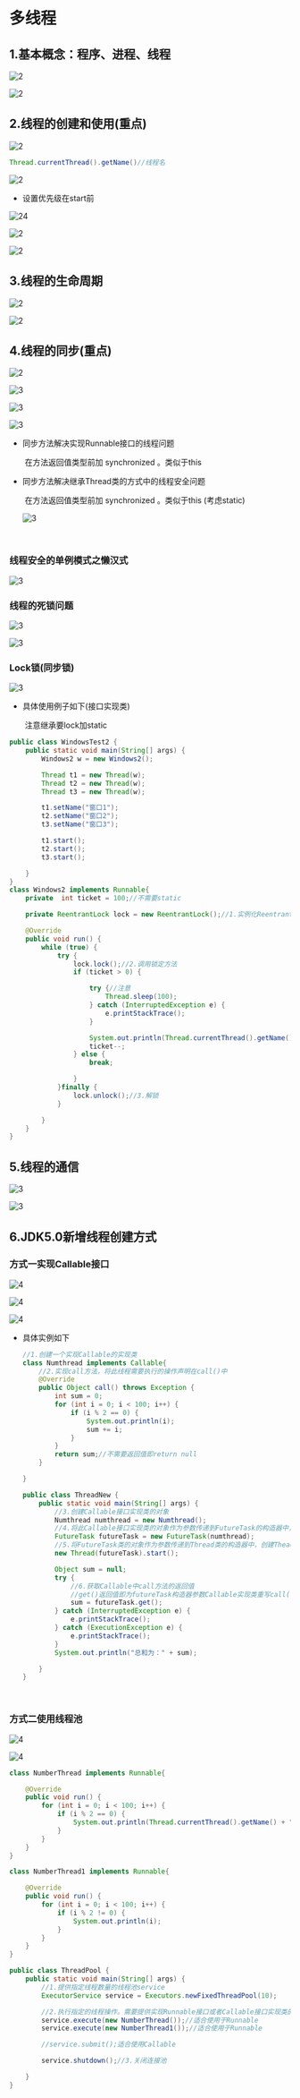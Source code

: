 # 多线程

## 1.基本概念：程序、进程、线程

![2](D:\code尚硅谷\java笔记\imsges\120.png)

![2](D:\code尚硅谷\java笔记\imsges\121.png)



## 2.线程的创建和使用(重点)

![2](D:\code尚硅谷\java笔记\imsges\122.png)

```java
Thread.currentThread().getName()//线程名
```



![2](D:\code尚硅谷\java笔记\imsges\123.png)



* 设置优先级在start前

![24](D:\code尚硅谷\java笔记\imsges\124.png)

 ![2](D:\code尚硅谷\java笔记\imsges\125.png)

![2](D:\code尚硅谷\java笔记\imsges\126.png)

## 3.线程的生命周期

![2](D:\code尚硅谷\java笔记\imsges\127.png)

![2](D:\code尚硅谷\java笔记\imsges\128.png)



## 4.线程的同步(重点)

![2](D:\code尚硅谷\java笔记\imsges\129.png)

![3](D:\code尚硅谷\java笔记\imsges\130.png)

 ![3](D:\code尚硅谷\java笔记\imsges\131.png)

![3](D:\code尚硅谷\java笔记\imsges\133.png)

* 同步方法解决实现Runnable接口的线程问题

  ​	在方法返回值类型前加 synchronized 。类似于this

* 同步方法解决继承Thread类的方式中的线程安全问题

  ​	在方法返回值类型前加 synchronized 。类似于this      (考虑static)

  ![3](D:\code尚硅谷\java笔记\imsges\132.png)

  ​



### 线程安全的单例模式之懒汉式

![3](D:\code尚硅谷\java笔记\imsges\134.png)



### 线程的死锁问题

![3](D:\code尚硅谷\java笔记\imsges\135.png)

![3](D:\code尚硅谷\java笔记\imsges\136.png)



### Lock锁(同步锁)

![3](D:\code尚硅谷\java笔记\imsges\137.png)

* 具体使用例子如下(接口实现类)

  ​	注意继承要lock加static

```java
public class WindowsTest2 {
    public static void main(String[] args) {
        Windows2 w = new Windows2();

        Thread t1 = new Thread(w);
        Thread t2 = new Thread(w);
        Thread t3 = new Thread(w);

        t1.setName("窗口1");
        t2.setName("窗口2");
        t3.setName("窗口3");

        t1.start();
        t2.start();
        t3.start();

    }
}
class Windows2 implements Runnable{
    private  int ticket = 100;//不需要static

    private ReentrantLock lock = new ReentrantLock();//1.实例化ReentrantLock

    @Override
    public void run() {
        while (true) {
            try {
                lock.lock();//2.调用锁定方法
                if (ticket > 0) {

                    try {//注意
                        Thread.sleep(100);
                    } catch (InterruptedException e) {
                        e.printStackTrace();
                    }

                    System.out.println(Thread.currentThread().getName() + "：卖票，票号为：" + ticket);
                    ticket--;
                } else {
                    break;

                }
            }finally {
                lock.unlock();//3.解锁
            }

        }
    }
}
```



## 5.线程的通信

![3](D:\code尚硅谷\java笔记\imsges\138.png)

![3](D:\code尚硅谷\java笔记\imsges\139.png)



## 6.JDK5.0新增线程创建方式

### 方式一实现Callable接口

![4](D:\code尚硅谷\java笔记\imsges\140.png)

![4](D:\code尚硅谷\java笔记\imsges\141.png)

![4](D:\code尚硅谷\java笔记\imsges\142.png)

* 具体实例如下

  ```java
  //1.创建一个实现Callable的实现类
  class Numthread implements Callable{
      //2.实现call方法，将此线程需要执行的操作声明在call()中
      @Override
      public Object call() throws Exception {
          int sum = 0;
          for (int i = 0; i < 100; i++) {
              if (i % 2 == 0) {
                  System.out.println(i);
                  sum += i;
              }
          }
          return sum;//不需要返回值即return null
      }

  }

  public class ThreadNew {
      public static void main(String[] args) {
          //3.创建Callable接口实现类的对象
          Numthread numthread = new Numthread();
          //4.将此Callable接口实现类的对象作为参数传递到FutureTask的构造器中，去创建FutureTask的对象
          FutureTask futureTask = new FutureTask(numthread);
          //5.将FutureTask类的对象作为参数传递到Thread类的构造器中，创建Thead对象，并调用start()
          new Thread(futureTask).start();

          Object sum = null;
          try {
              //6.获取Callable中call方法的返回值
              //get()返回值即为futureTask构造器参数Callable实现类重写call()的返回值
              sum = futureTask.get();
          } catch (InterruptedException e) {
              e.printStackTrace();
          } catch (ExecutionException e) {
              e.printStackTrace();
          }
          System.out.println("总和为：" + sum);

      }
  }
  ```

  ​

### 方式二使用线程池

![4](D:\code尚硅谷\java笔记\imsges\143.png)

![4](D:\code尚硅谷\java笔记\imsges\144.png)

```java
class NumberThread implements Runnable{

    @Override
    public void run() {
        for (int i = 0; i < 100; i++) {
            if (i % 2 == 0) {
                System.out.println(Thread.currentThread().getName() + ":" + i);
            }
        }
    }
}

class NumberThread1 implements Runnable{

    @Override
    public void run() {
        for (int i = 0; i < 100; i++) {
            if (i % 2 != 0) {
                System.out.println(i);
            }
        }
    }
}

public class ThreadPool {
    public static void main(String[] args) {
        //1.提供指定线程数量的线程池service
        ExecutorService service = Executors.newFixedThreadPool(10);

        //2.执行指定的线程操作。需要提供实现Runnable接口或者Callable接口实现类的对象
        service.execute(new NumberThread());//适合使用于Runnable
        service.execute(new NumberThread1());//适合使用于Runnable

        //service.submit();适合使用Callable

        service.shutdown();//3.关闭连接池

    }
}
```

